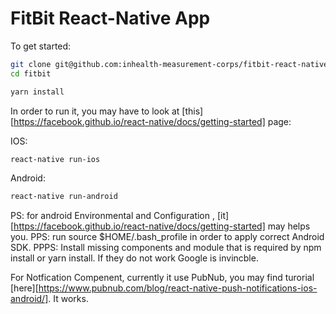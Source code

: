 # FitBit React-Native App

To get started:

```bash
git clone git@github.com:inhealth-measurement-corps/fitbit-react-native-app.git fitbit
cd fitbit

yarn install
```
In order to run it, you may have to look at [this][https://facebook.github.io/react-native/docs/getting-started] page:

IOS:
```bash
react-native run-ios
```

Android:
```bash
react-native run-android
```
PS: for android Environmental and Configuration , [it][https://facebook.github.io/react-native/docs/getting-started] may helps you. 
PPS: run source $HOME/.bash_profile in order to apply correct Android SDK.
PPPS: Install missing components and module that is required by npm install or yarn install. If they do not work Google is invincble.

For Notfication Compenent, currently it use PubNub, you may find turorial [here][https://www.pubnub.com/blog/react-native-push-notifications-ios-android/]. It works.
